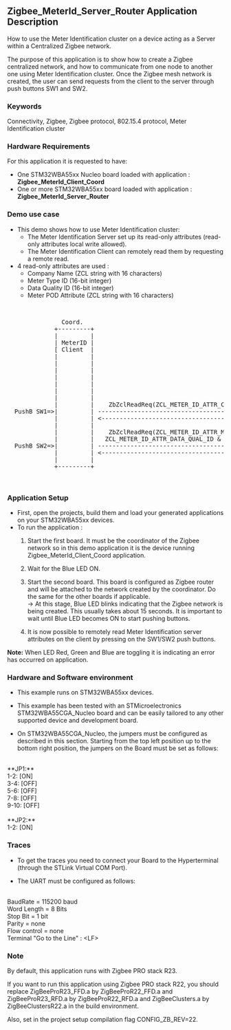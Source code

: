 ## __Zigbee_MeterId_Server_Router Application Description__

How to use the Meter Identification cluster on a device acting as a Server within a Centralized Zigbee network.

The purpose of this application is to show how to create a Zigbee centralized network, and how to communicate from one node to another one using  Meter Identification cluster. Once the Zigbee mesh network is created, the user can send requests from the client to the server through push buttons SW1 and SW2.  

### __Keywords__

Connectivity, Zigbee, Zigbee protocol, 802.15.4 protocol, Meter Identification cluster 

### __Hardware Requirements__

For this application it is requested to have:  

* One STM32WBA55xx Nucleo board loaded with application : **Zigbee_MeterId_Client_Coord**  
* One or more STM32WBA55xx board loaded with application : **Zigbee_MeterId_Server_Router**  

### __Demo use case__

* This demo shows how to use Meter Identification cluster:  
	* The Meter Identification Server set up its read-only attributes (read-only attributes local write allowed).  
	* The Meter Identification Client can remotely read them by requesting a remote read.  
* 4 read-only attributes are used :
	* Company Name (ZCL string with 16 characters)  
	* Meter Type ID (16-bit integer)  
	* Data Quality ID (16-bit integer)  
	* Meter POD Attribute (ZCL string with 16 characters)  
	
<pre>
    

               Coord.                                                                  Router
             +---------+                                                             +---------+
             |         |                                                             |         |                                       
             | MeterID |                                                             | MeterID |
             [ Client  |                                                             | Server  |  During MeterId Server Init :
             |         |                                                             |         |  <-- ZbZclAttrStringWriteShort(ZCL_METER_ID_ATTR_COMPANY_NAME)
             |         |                                                             |         |  <-- ZbZclAttrIntegerWrite(ZCL_METER_ID_ATTR_METER_TYPE_ID)
             |         |                                                             |         |  <-- ZbZclAttrIntegerWrite(ZCL_METER_ID_ATTR_DATA_QUAL_ID)
             |         |                                                             |         |  <-- ZbZclAttrStringWriteShort(ZCL_METER_ID_ATTR_POD)
             |         |                                                             |         |
             |         |                                                             |         |
             |         |                                                             |         |
             |         |    ZbZclReadReq(ZCL_METER_ID_ATTR_COMPANY_NAME)             |         |
  PushB SW1=>|         | ----------------------------------------------------------> |         |
             |         | <---------------------------------------------------------- |         |
             |         |                                                             |         | 
             |         |    ZbZclReadReq(ZCL_METER_ID_ATTR_METER_TYPE_ID,            |         |
             |         |   ZCL_METER_ID_ATTR_DATA_QUAL_ID & ZCL_METER_ID_ATTR_POD)   |         |
  PushB SW2=>|         | ----------------------------------------------------------> |         |
             |         | <---------------------------------------------------------- |         |
             |         |                                                             |         |
             +---------+                                                             +---------+
  

</pre> 

### __Application Setup__

* First, open the projects, build them and load your generated applications on your STM32WBA55xx devices.
* To run the application :
	1. Start the first board. It must be the coordinator of the Zigbee network so in this demo application it is the device running Zigbee_MeterId_Client_Coord application.  

	2. Wait for the Blue LED ON.  

	3. Start the second board. This board is configured as Zigbee router and will be attached to the network created by the coordinator.
Do the same for the other boards if applicable.  
&rarr; At this stage, Blue LED blinks indicating that the Zigbee network is being created. This usually takes about 15 seconds. It is important to wait until Blue LED becomes ON to start pushing buttons.  

	4. It is now possible to remotely read Meter Identification server attributes on the client by pressing on the SW1/SW2 push buttons.  
	   
**Note:** When LED Red, Green and Blue are toggling it is indicating an error has occurred on application.

### __Hardware and Software environment__

* This example runs on STM32WBA55xx devices.  

* This example has been tested with an STMicroelectronics STM32WBA55CGA_Nucleo board and can be easily tailored to any other supported device and development board.  

* On STM32WBA55CGA_Nucleo, the jumpers must be configured as described in this section. Starting from the top left position up to the bottom right position, the jumpers on the Board must be set as follows:
<br>    
**JP1:**</br>
1-2:  [ON]</br>
3-4:  [OFF]</br>
5-6:  [OFF]</br>
7-8:  [OFF]</br>
9-10: [OFF]</br>
<br>
**JP2:**</br>
1-2:  [ON]  

### __Traces__

* To get the traces you need to connect your Board to the Hyperterminal (through the STLink Virtual COM Port).  

* The UART must be configured as follows:  
<br>
BaudRate       = 115200 baud</br>
Word Length    = 8 Bits</br>
Stop Bit       = 1 bit</br>
Parity         = none</br>
Flow control   = none</br>
Terminal   "Go to the Line" : &lt;LF&gt;  

### __Note__
By default, this application runs with Zigbee PRO stack R23.

If you want to run this application using Zigbee PRO stack R22, you should replace ZigBeeProR23_FFD.a by ZigBeeProR22_FFD.a and ZigBeeProR23_RFD.a by ZigBeeProR22_RFD.a and ZigBeeClusters.a by ZigBeeClustersR22.a in the build environment.

Also, set in the project setup compilation flag CONFIG_ZB_REV=22. 
 